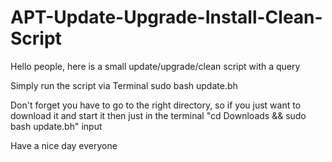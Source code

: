 # APT-Update-Upgrade-Install-Clean-Script
Hello people, here is a small update/upgrade/clean script with a query

Simply run the script via Terminal sudo bash update.bh

Don't forget you have to go to the right directory, so if you just want to download it and start it then just in the terminal "cd Downloads && sudo bash update.bh" input

Have a nice day everyone
